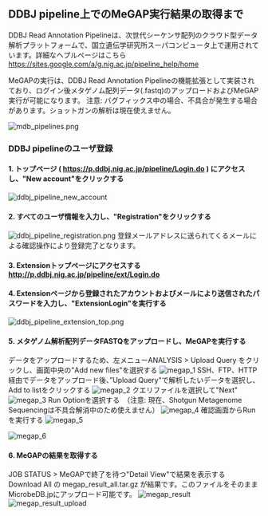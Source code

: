 ## DDBJ pipeline上でのMeGAP実行結果の取得まで ##
DDBJ Read Annotation Pipelineは、次世代シーケンサ配列のクラウド型データ解析プラットフォームで、国立遺伝学研究所スーパコンピュータ上で運用されています。詳細なヘプルページはこちら https://sites.google.com/a/g.nig.ac.jp/pipeline_help/home

MeGAPの実行は、DDBJ Read Annotation Pipelineの機能拡張として実装されており、ログイン後メタゲノム配列データ(.fastq)のアップロードおよびMeGAP実行が可能になります。
注意: バグフィックス中の場合、不具合が発生する場合があります。ショットガンの解析は現在使えません。

![mdb_pipelines.png](https://github.com/MicrobeDBjp/document/blob/master/Figures/mdb_pipelines.png)

### DDBJ pipelineのユーザ登録 ###
#### 1. トップページ ( https://p.ddbj.nig.ac.jp/pipeline/Login.do ) にアクセスし、"New account"をクリックする ####
![ddbj_pipeline_new_account](https://github.com/MicrobeDBjp/document/blob/master/Figures/ddbj_pipeline_new_account.png)
#### 2. すべてのユーザ情報を入力し、"Registration"をクリックする ####
![ddbj_pipeline_registration.png](https://github.com/MicrobeDBjp/document/blob/master/Figures/ddbj_pipeline_registration.png)
登録メールアドレスに送られてくるメールによる確認操作により登録完了となります。
#### 3. Extensionトップページにアクセスする http://p.ddbj.nig.ac.jp/pipeline/ext/Login.do ####
#### 4. Extensionページから登録されたアカウントおよびメールにより送信されたパスワードを入力し、"ExtensionLogin"を実行する ####
![ddbj_pipeline_extension_top.png](https://github.com/MicrobeDBjp/document/blob/master/Figures/ddbj_pipeline_extension_top.png)

#### 5. メタゲノム解析配列データFASTQをアップロードし、MeGAPを実行する ####
データをアップロードするため、左メニューANALYSIS >  Upload Query をクリックし、画面中央の"Add new files"を選択する
![megap_1](https://github.com/MicrobeDBjp/document/blob/master/Figures/megap_1.png)
SSH、FTP、HTTP経由でデータをアップロード後、”Upload Query"で解析したいデータを選択し、Add to listをクリックする
![megap_2](https://github.com/MicrobeDBjp/document/blob/master/Figures/megap_2.png)
クエリファイルを選択して"Next"
![megap_3](https://github.com/MicrobeDBjp/document/blob/master/Figures/megap_3.png)
Run Optionを選択する　（注意: 現在、Shotgun Metagenome Sequencingは不具合解消中のため使えません）
![megap_4](https://github.com/MicrobeDBjp/document/blob/master/Figures/megap_4.png)
確認画面からRunを実行する
![megap_5](https://github.com/MicrobeDBjp/document/blob/master/Figures/megap_5.png)

![megap_6](https://github.com/MicrobeDBjp/document/blob/master/Figures/megap_6.png)

#### 6. MeGAPの結果を取得する ####
JOB STATUS > MeGAPで終了を待つ"Detail View"で結果を表示する
Download All の megap_result_all.tar.gz が結果です。このファイルをそのままMicrobeDB.jpにアップロード可能です。
![megap_result](https://github.com/MicrobeDBjp/document/blob/master/Figures/megap_result.png)
![megap_result_upload](https://github.com/MicrobeDBjp/document/blob/master/Figures/megap_result_upload.png)
